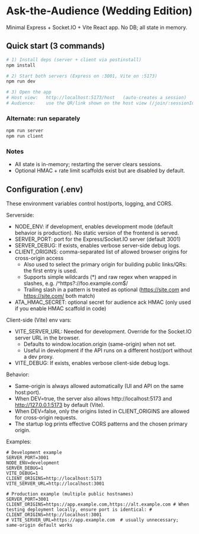 # Ask-the-Audience (Wedding Edition)

Minimal Express + Socket.IO + Vite React app. No DB; all state in memory.

## Quick start (3 commands)

```bash
# 1) Install deps (server + client via postinstall)
npm install

# 2) Start both servers (Express on :3001, Vite on :5173)
npm run dev

# 3) Open the app
# Host view:   http://localhost:5173/host   (auto-creates a session)
# Audience:    use the QR/link shown on the host view (/join/:sessionId)
```

### Alternate: run separately

```bash
npm run server
npm run client
```

### Notes

- All state is in-memory; restarting the server clears sessions.
- Optional HMAC + rate limit scaffolds exist but are disabled by default.

## Configuration (.env)

These environment variables control host/ports, logging, and CORS.

Serverside:

- NODE_ENV: if development, enables development mode (default behavior is production). No static version of the frontend is served.
- SERVER_PORT: port for the Express/Socket.IO server (default 3001)
- SERVER_DEBUG: If exists, enables verbose server-side debug logs.
- CLIENT_ORIGINS: comma-separated list of allowed browser origins for cross-origin access
  - Also used to select the primary origin for building public links/QRs: the first entry is used.
  - Supports simple wildcards (\*) and raw regex when wrapped in slashes, e.g. /^https?:\/\/foo\.example\.com$/
  - Trailing slash in a pattern is treated as optional (https://site.com and https://site.com/ both match)
- ATA_HMAC_SECRET: optional secret for audience ack HMAC (only used if you enable HMAC scaffold in code)

Client-side (Vite) env vars:

- VITE_SERVER_URL: Needed for development. Override for the Socket.IO server URL in the browser.
  - Defaults to window.location.origin (same-origin) when not set.
  - Useful in development if the API runs on a different host/port without a dev proxy.
- VITE_DEBUG: If exists, enables verbose client-side debug logs.

Behavior:

- Same-origin is always allowed automatically (UI and API on the same host:port).
- When DEV=true, the server also allows http://localhost:5173 and http://127.0.0.1:5173 by default (Vite).
- When DEV=false, only the origins listed in CLIENT_ORIGINS are allowed for cross-origin requests.
- The startup log prints effective CORS patterns and the chosen primary origin.

Examples:

```
# Development example
SERVER_PORT=3001
NODE_ENV=development
SERVER_DEBUG=1
VITE_DEBUG=1
CLIENT_ORIGINS=http://localhost:5173
VITE_SERVER_URL=http://localhost:3001

# Production example (multiple public hostnames)
SERVER_PORT=3001
CLIENT_ORIGINS=https://app.example.com,https://alt.example.com # When testing deployment locally, ensure port is identical: # CLIENT_ORIGINS=http://localhost:3001
# VITE_SERVER_URL=https://app.example.com  # usually unnecessary; same-origin default works
```
